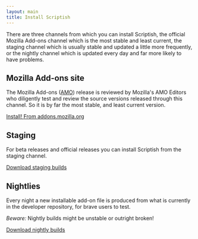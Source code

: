 ```yaml
---
layout: main
title: Install Scriptish
---
```


There are three channels from which you can install Scriptish, the official
Mozilla Add-ons channel which is the most stable and least current, the staging
channel which is usually stable and updated a little more frequently, or the
nightly channel which is updated every day and far more likely to have problems.

## Mozilla Add-ons site

The Mozilla Add-ons ([AMO](http://addons.mozilla.org/)) release is reviewed by Mozilla's AMO Editors who diligently test and
review the source versions released through this channel. So it is by far the
most stable, and least current version.

<a href="https://addons.mozilla.org/firefox/addon/scriptish/" class="install">
  <span class="xpi"> </span>
  Install!
  <span>From addons.mozilla.org</span>
</a>

## Staging

For beta releases and official releases you can install Scriptish from the
staging channel.

[Download staging builds](https://github.com/scriptish/scriptish/downloads)

## Nightlies

Every night a new installable add-on file is produced from what is currently in the developer repository, for brave users to test.

_Beware:_ Nightly builds might be unstable or outright broken!

[Download nightly builds](https://github.com/scriptish/scriptish-nightlies/downloads)
